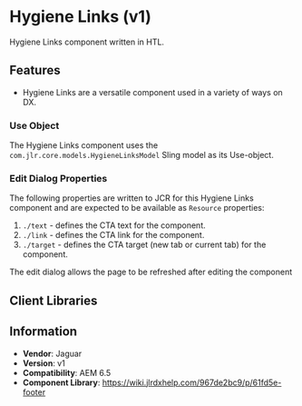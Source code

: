 <!-- Jaguar Component -->
Hygiene Links (v1)
====
Hygiene Links component written in HTL.

## Features

* Hygiene Links are a versatile component used in a variety of ways on DX.

### Use Object
The Hygiene Links component uses the `com.jlr.core.models.HygieneLinksModel` Sling model as its Use-object.

### Edit Dialog Properties
The following properties are written to JCR for this Hygiene Links component and are expected to be available as `Resource` properties:

1. `./text` - defines the CTA text for the component.
2. `./link` - defines the CTA link for the component.
3. `./target` - defines the CTA target (new tab or current tab) for the component.


The edit dialog allows the page to be refreshed after editing the component

## Client Libraries


## Information
* **Vendor**: Jaguar
* **Version**: v1
* **Compatibility**: AEM 6.5
* **Component Library**: https://wiki.jlrdxhelp.com/967de2bc9/p/61fd5e-footer
